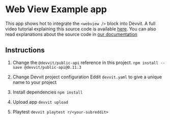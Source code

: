 # Web View Example app

This app shows hot to integrate the `<webview />` block into Devvit.
A full video tutorial explaining this source code is available [here](https://www.youtube.com/watch?v=BhbWn8TnXvo).
You can also read explanations about the source code in [our documentation](https://developers.reddit.com/docs/webviews)

## Instructions

1. Change the `@devvit/public-api` reference in this project.
   `npm install --save @devvit/public-api@0.11.3`

2. Change Devvit project configuration
   Eddit `devvit.yaml` to give a unique name to your project

3. Install dependencies
   `npm install`

4. Upload app
   `devvit upload`

5. Playtest
   `devvit playtest r/<your-subreddit>`
